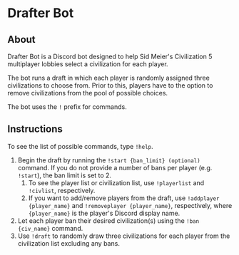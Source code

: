 # Drafter Bot

## About

Drafter Bot is a Discord bot designed to help Sid Meier's Civilization 5 multiplayer lobbies select a civilization for each player.

The bot runs a draft in which each player is randomly assigned three civilizations to choose from. Prior to this, players have to the option to remove civilizations from the pool of possible choices.

The bot uses the `!` prefix for commands.

## Instructions

To see the list of possible commands, type `!help`.

1. Begin the draft by running the `!start {ban_limit} (optional)` command. If you do not provide a number of bans per player (e.g. `!start`), the ban limit is set to 2.
   1. To see the player list or civilization list, use `!playerlist` and `!civlist`, respectively.
   2. If you want to add/remove players from the draft, use `!addplayer {player_name}` and `!removeplayer {player_name}`, respectively, where `{player_name}` is the player's Discord display name.
2. Let each player ban their desired civilization(s) using the `!ban {civ_name}` command.
3. Use `!draft` to randomly draw three civilizations for each player from the civilization list excluding any bans.
